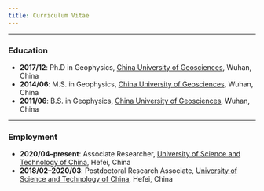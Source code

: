 ```yaml
---
title: Curriculum Vitae
---
```


<!-- [{{< icon name="file-pdf" pack="fas" >}}Download my full CV here](/uploads/Dongdong_Tian_CV.pdf). -->

---

### Education

- **2017/12**: Ph.D in Geophysics,
  [China University of Geosciences](https://www.cug.edu.cn/), Wuhan, China
- **2014/06**: M.S. in Geophysics,
  [China University of Geosciences](https://www.cug.edu.cn/), Wuhan, China
- **2011/06**: B.S. in Geophysics,
  [China University of Geosciences](https://www.cug.edu.cn/), Wuhan, China

---

### Employment

- **2020/04–present**: Associate Researcher,
        [University of Science and Technology of China](https://www.ustc.edu.cn/), Hefei, China
- **2018/02–2020/03**: Postdoctoral Research Associate,
        [University of Science and Technology of China](https://www.ustc.edu.cn/), Hefei, China

<!-- ---

### Professional Societies & Services

- Member of the [American Geophysical Union (AGU)](https://sites.agu.org/) (2012–present)
- Peer-reviewer of scientific journals:
  *Geophysical Research Letters*,
  *Seismological Research Letters*,
  *Review of Scientific Instruments*,
  *Journal of Open Source Software*,
  *Results of Geophysical Sciences*
- Founder of the [SeisMan blog](https://blog.seisman.info) (since 2013),
  [GMT China Community](http://gmt-china.org/) (since 2016) and
  [seismo‑learn](https://seismo-learn.org/) (since 2020)
- Core developer of the [Generic Mapping Tools (GMT)](https://www.generic-mapping-tools.org/)
  and [PyGMT](https://www.pygmt.org/) (2018–present)
- Research Assistant and database manager for [China Seismological Reference Model](http://chinageorefmodel.org/) (2016–2018)
- Judge for the Outstanding Student Paper Award, AGU Fall Meeting (2018–2019)
- Instructor for the UNAVCO Short Course "The Generic Mapping Tools for Geodesy" (2019–2021)
- Instructor for the Workshop SCIWS4: [Become a Generic Mapping Tools Contributor Even If You Can't Code](https://www.agu.org/Events/SCIWS4-Generic-Mapping-Tools), 2019 AGU Fall Meeting (2019)

---

### Awards & Honors

- **2021:** One Hundred Talents Program, China University of Geosciences, China
- **2018:** President Award, Chinese Academy of Science, China
- **2018:** Outstanding Graduate Student, University of Science and Technology of China, China
- **2017:** Outstanding Student Paper Award, 2017 Annual Meeting of Chinese Geoscience Union, China
- **2017:** National Scholarship for Doctoral Students, Ministry of Education, China
- **2014:** Kwang-Hua Scholarship, Kwang-Hua Education Foundation, China
- **2010:** Kwang-Hua Scholarship, Kwang-Hua Education Foundation, China
- **2009:** Outstanding Volunteer, University of Science and Technology of China, China

---

### Funds

- Startup, CUG One Hundred Talents Program, $280k (2021–2026)

---

### Field Experience

- **LEEP** (**L**ake **E**rie **E**arthquake ex**P**eriment),
  install 8 broadband seismic stations around Lake Erie,
  Oct. 10–16, 2018 -->
